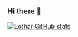 ### Hi there 👋


[![Lothar GitHub stats](https://github-readme-stats.vercel.app/api?username=Lotharing)](https://github.com/anuraghazra/github-readme-stats)


<!--
**Lotharing/Lotharing** is a ✨ _special_ ✨ repository because its `README.md` (this file) appears on your GitHub profile.

Here are some ideas to get you started:

- 🔭 I’m currently working on ...
- 🌱 I’m currently learning ...
- 👯 I’m looking to collaborate on ...
- 🤔 I’m looking for help with ...
- 💬 Ask me about ...
- 📫 How to reach me: ...
- 😄 Pronouns: ...
- ⚡ Fun fact: ...
-->
